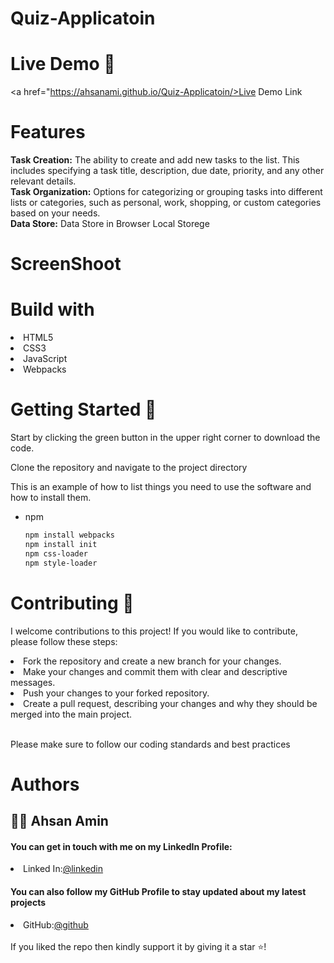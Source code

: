 # Quiz-Applicatoin

# Live Demo 🎥
<a href="https://ahsanami.github.io/Quiz-Applicatoin/>Live Demo Link</a>

# Features
<b>Task Creation:</b> The ability to create and add new tasks to the list. This includes specifying a task title, description, due date, priority, and any other relevant details.
<br>
<b>Task Organization:</b> Options for categorizing or grouping tasks into different lists or categories, such as personal, work, shopping, or custom categories based on your needs.
<br>
<b>Data Store:</b> Data Store in Browser Local Storege

# ScreenShoot
<!-- <img src="./src/images/1.png">

<br>
<h3> Edit Task Section</h3>
<img src="./src/images/2.png">
<br>
<h3> Input Task Section</h3>
<img src="./src/images/3.png"> -->


# Build with
  <li>
    HTML5
  </li>
    <li>
    CSS3
  </li>
    <li>
    JavaScript
  </li>
      <li>
     Webpacks
  </li>
  
  
# Getting Started 🚀

Start by clicking the green button in the upper right corner to download the code.

Clone the repository and navigate to the project directory


This is an example of how to list things you need to use the software and how to install them.
* npm
  ```sh
  npm install webpacks
  npm install init
  npm css-loader
  npm style-loader
  ```

   
# Contributing 🤝

I welcome contributions to this project! If you would like to contribute, please follow these steps:

 <li> Fork the repository and create a new branch for your changes. </li>
  <li> Make your changes and commit them with clear and descriptive messages.  </li>
  <li>Push your changes to your forked repository.   </li>
  <li>Create a pull request, describing your changes and why they should be merged into the main project.  </li>
  <br>

Please make sure to follow our coding standards and best practices

# Authors 
<h2>🧑🏻 Ahsan Amin </h2>
            <h4>You can get in touch with me on my LinkedIn Profile:</h4>
            <li >
				<label>Linked In:<label><a href="https://www.linkedin.com/in/ahsan-amin-/">@linkedin</a>
			</li>
            <h4>You can also follow my GitHub Profile to stay updated about my latest projects</h4>
			<li >
				<label>GitHub:<label><a href="https://github.com/ahsanami">@github</a>
			</li>
		<br>
 If you liked the repo then kindly support it by giving it a star ⭐!
